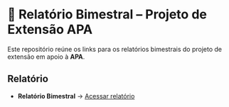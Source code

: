 
# 📑 Relatório Bimestral – Projeto de Extensão APA

Este repositório reúne os links para os relatórios bimestrais do projeto de extensão em apoio à **APA**.

## Relatório

- **Relatório Bimestral** → [Acessar relatório](https://docs.google.com/document/d/1Ehm5pNtgfXpiBTTUv7WtIUJnsVgsmWhxlTFF8AnHJ9g/edit?tab=t.0)
